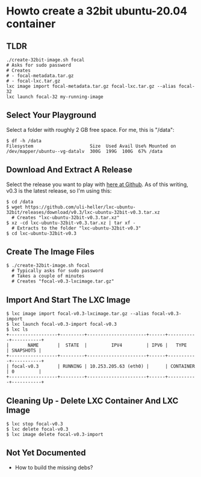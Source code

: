 Howto create a 32bit ubuntu-20.04 container
===========================================

TLDR
----

```
./create-32bit-image.sh focal
# Asks for sudo password
# Creates
# - focal-metadata.tar.gz
# - focal-lxc.tar.gz
lxc image import focal-metadata.tar.gz focal-lxc.tar.gz --alias focal-32
lxc launch focal-32 my-running-image
```

Select Your Playground
----------------------

Select a folder with roughly 2 GB free space. For me, this is "/data":

```
$ df -h /data
Filesystem                     Size  Used Avail Use% Mounted on
/dev/mapper/ubuntu--vg-datalv  300G  199G  100G  67% /data
```

Download And Extract A Release
------------------------------

Select the release you want to play with [here at Github](https://github.com/uli-heller/lxc-ubuntu-32bit/releases).
As of this writing, v0.3 is the latest release, so I'm using this:

```
$ cd /data
$ wget https://github.com/uli-heller/lxc-ubuntu-32bit/releases/download/v0.3/lxc-ubuntu-32bit-v0.3.tar.xz
  # Creates "lxc-ubuntu-32bit-v0.3.tar.xz"
$ xz -cd lxc-ubuntu-32bit-v0.3.tar.xz | tar xf -
  # Extracts to the folder "lxc-ubuntu-32bit-v0.3"
$ cd lxc-ubuntu-32bit-v0.3
```

Create The Image Files
----------------------

```
$ ./create-32bit-image.sh focal
  # Typically asks for sudo password
  # Takes a couple of minutes
  # Creates "focal-v0.3-lxcimage.tar.gz"
```

Import And Start The LXC Image
-------------------------------

```
$ lxc image import focal-v0.3-lxcimage.tar.gz --alias focal-v0.3-import
$ lxc launch focal-v0.3-import focal-v0.3
$ lxc ls
+------------------+---------+----------------------+------+-----------+-----------+
|       NAME       |  STATE  |         IPV4         | IPV6 |   TYPE    | SNAPSHOTS |
+------------------+---------+----------------------+------+-----------+-----------+
| focal-v0.3       | RUNNING | 10.253.205.63 (eth0) |      | CONTAINER | 0         |
+------------------+---------+----------------------+------+-----------+-----------+
```

Cleaning Up - Delete LXC Container And LXC Image
------------------------------------------------

```
$ lxc stop focal-v0.3
$ lxc delete focal-v0.3
$ lxc image delete focal-v0.3-import
```

Not Yet Documented
------------------

- How to build the missing debs?
